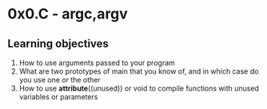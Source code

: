 # 0x0.C - argc,argv

## Learning objectives

 1. How to use arguments passed to your program
 2. What are two prototypes of main that you know of, and in which case do you use one or the other
 3. How to use __attribute__((unused)) or void to compile functions with unused variables or parameters
